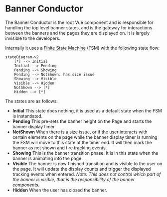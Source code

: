 # Banner Conductor

The Banner Conductor is the root Vue component and is responsible for handling the top level banner states, and is the gateway for interactions between the banners and the pages they are displayed on. It is largely invisible to the developers.

Internally it uses a [Finite State Machine](https://en.wikipedia.org/wiki/Finite-state_machine) (FSM) with the following state flow: 

```mermaid
stateDiagram-v2
    [*] --> Initial
    Initial --> Pending
    Pending --> Showing
    Pending --> NotShown: has size issue
    Showing --> Visible
    Visible --> Hidden
    NotShown --> [*]
    Hidden --> [*]
```

The states are as follows:

* **Initial** This state does nothing, it is used as a default state when the FSM is instantiated.
* **Pending** This pre-sets the banner height on the Page and starts the banner display timer.
* **NotShown** When there is a size issue, or if the user interacts with certain elements on the page while the banner display timer is running the FSM will move to this state at the timer end. It will then mark the banner as not shown and fire tracking events.
* **Showing** This is the banner transition phase. It is in this state when the banner is animating into the page.
* **Visible** The banner is now finished transition and is visible to the user on the page. It will update the display counts and trigger the displayed tracking events when entered. _Note: This does not control which part of the banner is visible, that is the responsibility of the banner components._
* **Hidden** When the user has closed the banner.
